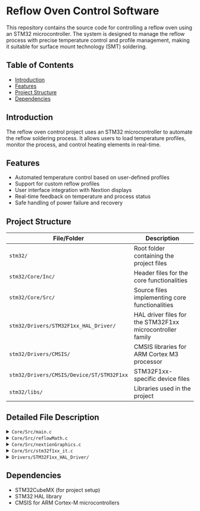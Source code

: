 # Reflow Oven Control Software

This repository contains the source code for controlling a reflow oven using an STM32 microcontroller. The system is designed to manage the reflow process with precise temperature control and profile management, making it suitable for surface mount technology (SMT) soldering.

## Table of Contents
- [Introduction](#introduction)
- [Features](#features)
- [Project Structure](#project-structure)
- [Dependencies](#dependencies)


## Introduction
The reflow oven control project uses an STM32 microcontroller to automate the reflow soldering process. It allows users to load temperature profiles, monitor the process, and control heating elements in real-time.

## Features
- Automated temperature control based on user-defined profiles
- Support for custom reflow profiles
- User interface integration with Nextion displays
- Real-time feedback on temperature and process status
- Safe handling of power failure and recovery

## Project Structure

| File/Folder                              | Description                                                                |
|------------------------------------------|----------------------------------------------------------------------------|
| `stm32/`                                 | Root folder containing the project files                                   |
| `stm32/Core/Inc/`                        | Header files for the core functionalities                                  |
| `stm32/Core/Src/`                        | Source files implementing core functionalities                             |
| `stm32/Drivers/STM32F1xx_HAL_Driver/`    | HAL driver files for the STM32F1xx microcontroller family                  |
| `stm32/Drivers/CMSIS/`                   | CMSIS libraries for ARM Cortex M3 processor                                |
| `stm32/Drivers/CMSIS/Device/ST/STM32F1xx`| STM32F1xx-specific device files                                            |
| `stm32/libs/`                            | Libraries used in the project                                              |

## Detailed File Description

<details>
  <summary><code>Core/Src/main.c</code></summary>
  Main entry point of the application, responsible for initializing hardware components and starting the main control loop.
</details>

<details>
  <summary><code>Core/Src/reflowMath.c</code></summary>
  Contains algorithms for controlling the temperature profile during the reflow process.
</details>

<details>
  <summary><code>Core/Src/nextionGraphics.c</code></summary>
  Implements communication and graphics handling with the Nextion display.
</details>

<details>
  <summary><code>Core/Src/stm32f1xx_it.c</code></summary>
  Interrupt service routines for handling system-level interrupts.
</details>

<details>
  <summary><code>Drivers/STM32F1xx_HAL_Driver/</code></summary>
  STM32 HAL drivers for interacting with peripherals such as GPIO, UART, and timers.
</details>

## Dependencies
- STM32CubeMX (for project setup)
- STM32 HAL library
- CMSIS for ARM Cortex-M microcontrollers


